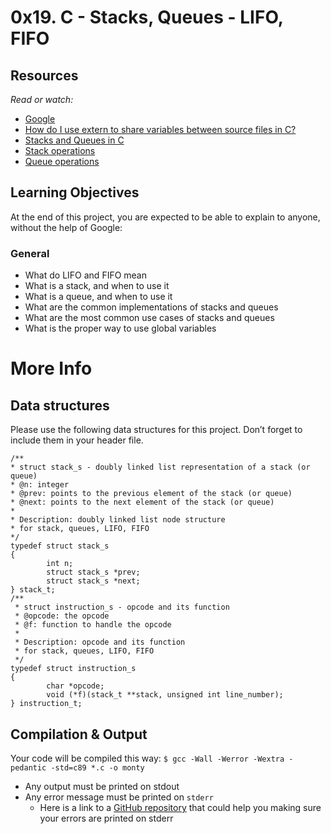 # 0x19. C - Stacks, Queues - LIFO, FIFO

## Resources
_Read or watch:_

- [Google](https://intranet.alxswe.com/rltoken/tn1X658KGumYYq_szFJI5w)
- [How do I use extern to share variables between source files in C?](https://intranet.alxswe.com/rltoken/0KVWTdE8xXy__jUfBfakCw)
- [Stacks and Queues in C](https://intranet.alxswe.com/rltoken/udmomL4F4mF630D2Z-ltqg)
- [Stack operations](https://intranet.alxswe.com/rltoken/fj_-SJXW-pWxgAnstsARoQ)
- [Queue operations](https://intranet.alxswe.com/rltoken/6Y_GVoIH_rV45xd7w0a9FA)

## Learning Objectives
At the end of this project, you are expected to be able to explain to anyone, without the help of Google:

### General
- What do LIFO and FIFO mean
- What is a stack, and when to use it
- What is a queue, and when to use it
- What are the common implementations of stacks and queues
- What are the most common use cases of stacks and queues
- What is the proper way to use global variables


# More Info
## Data structures
Please use the following data structures for this project. Don’t forget to include them in your header file.

    /**
    * struct stack_s - doubly linked list representation of a stack (or queue)
    * @n: integer
    * @prev: points to the previous element of the stack (or queue)
    * @next: points to the next element of the stack (or queue)
    *
    * Description: doubly linked list node structure
    * for stack, queues, LIFO, FIFO
    */
    typedef struct stack_s
    {
            int n;
            struct stack_s *prev;
            struct stack_s *next;
    } stack_t;
    /**
     * struct instruction_s - opcode and its function
     * @opcode: the opcode
     * @f: function to handle the opcode
     *
     * Description: opcode and its function
     * for stack, queues, LIFO, FIFO
     */
    typedef struct instruction_s
    {
            char *opcode;
            void (*f)(stack_t **stack, unsigned int line_number);
    } instruction_t;

## Compilation & Output

Your code will be compiled this way:
`$ gcc -Wall -Werror -Wextra -pedantic -std=c89 *.c -o monty`

- Any output must be printed on stdout
- Any error message must be printed on `stderr`
    - Here is a link to a [GitHub repository](https://intranet.alxswe.com/rltoken/NUGvCZqs609VjEHeutkICw) that could help you making sure your errors are printed on stderr
